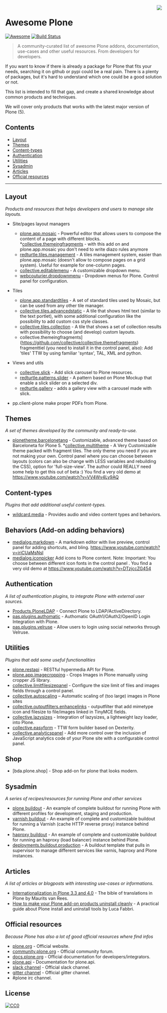 
<img style="float: right;" src="https://plone.org/logo.png">

# Awesome Plone

[![Awesome](https://cdn.rawgit.com/sindresorhus/awesome/d7305f38d29fed78fa85652e3a63e154dd8e8829/media/badge.svg)](https://github.com/sindresorhus/awesome)
[![Build Status](https://api.travis-ci.org/collective/awesome-plone.svg?branch=master)](https://travis-ci.org/collective/awesome-plone)

> A community-curated list of awesome Plone addons, documentation, use-cases and other useful resources. From developers for developers.

If you want to know if there is already a package for Plone that fits your needs, searching it on github or pypi could be a real pain.
There is a plenty of packages, but it's hard to understand which one could be a good solution or not.

This list is intended to fill that gap, and create a shared knowledge about common products and techniques.

We will cover only products that works with the latest major version of Plone (5).

## Contents

* [Layout](#layout)
* [Themes](#themes)
* [Content-types](#content-types)
* [Authentication](#authentication)
* [Utilities](#utilities)
* [Sysadmin](#sysadmin)
* [Articles](#articles)
* [Official resources](#official-resources)

---

## Layout

_Products and resources that helps developers and users to manage site layouts._

* Site/pages layout managers

  * [plone.app.mosaic](https://github.com/plone/plone.app.mosaic) - Powerful editor that allows users to compose the content of a page with different blocks.
  *[collective.themeingfragments](https://github.com/collective/collective.themefragments) - with this add on and plone.app.mosaic you don't need to write diazo rules anymore
  * [redturtle.tiles.management](https://github.com/RedTurtle/redturtle.tiles.management) - A tiles management system, easier than plone.app.mosaic (doesn't allow to compose pages on a grid system). Useful for example for one-column pages.
  * [collective.editablemenu](https://github.com/RedTurtle/collective.editablemenu) - A customizable dropdown menu.
  * [webcouturier.dropdownmenu](https://github.com/collective/webcouturier.dropdownmenu) - Dropdown menus for Plone. Control panel for configuration.

* Tiles

  * [plone.app.standardtiles](https://github.com/plone/plone.app.standardtiles) - A set of standard tiles used by Mosaic, but can be used from any other tile manager.
  * [collective.tiles.advancedstatic](https://github.com/collective/collective.tiles.advancedstatic) - A tile that shows html text (similar to the text portlet), with some additional configuration like the possibility to add custom css style classes.
  * [collective.tiles.collection](https://github.com/collective/collective.tiles.collection) - A tile that shows a set of collection results with possibility to choose (and develop) custom layouts.
  * collective.themeingfragments](https://github.com/collective/collective.themefragments)  fragmenttiel (you need to install it in the control panel, also): Add 'tiles' TTW by using familiar 'syntax', TAL, XML and python. 

* Views and utils
  * [collective.slick](https://github.com/RedTurtle/collective.slick) - Add slick carousel to Plone resources.
  * [redturtle.patterns.slider](https://github.com/RedTurtle/redturtle.patterns.slider) - A pattern based on Plone Mockup that enable a slick slider on a selected div.
  * [redturtle.gallery](https://github.com/RedTurtle/redturtle.gallery) - adds a gallery view with a carousel made with slick.
* pp.client-plone make proper PDFs from Plone.

## Themes

_A set of themes developed by the community and ready-to-use._

* [plonetheme.barcelonetang](https://github.com/it-spirit/plonetheme.barcelonetang) - Customizable, advanced theme based on Barceloneta for Plone 5.
*[collective.multitheme](https://github.com/collective/collective.multitheme) - A Very Customizable theme packed with fragment tiles. The only theme you need if you are not making your own. Control panel where you can choose between layouts (colors can also be change with LESS variables and rebuilding the CSS), option for 'full-size-view'.  The author could REALLY need some help to get this out of beta :) You find a very old demo at https://www.youtube.com/watch?v=VV4Wv4Ly9AQ 



## Content-types

_Plugins that add additional useful content-types._

* [wildcard.media](https://github.com/collective/wildcard.media) - Provides audio and video content types and behaviors.

## Behaviors (Add-on adding behaviors)
* [medialog.markdown](https://github.com/espenmn/medialog.markdown) - A markdown editor with live preview,  control panel for adding shortcuts, and bling. https://www.youtube.com/watch?v=iriCUaMsNsI
* [medialog.iconpicker](https://github.com/espenmn/medialog.iconpicker) Add icons to Plone content. Note: Important: You choose between different icon fonts in the control panel . You find a very old demo at https://www.youtube.com/watch?v=DTzjccZG454

## Authentication

_A list of authentication plugins, to integrate Plone with external user sources._

* [Products.PloneLDAP](https://github.com/collective/Products.PloneLDAP) - Connect Plone to LDAP/ActiveDirectory.
* [pas.plugins.authomatic](https://github.com/collective/pas.plugins.authomatic) - Authomatic OAuth1/OAuth2/OpenID Login Integration with Plone.
* [pas.plugins.velruse](https://github.com/RedTurtle/pas.plugins.velruse) - Allow users to login using social networks through Velruse.

## Utilities

_Plugins that add some useful functionalities_

* [plone.restapi](https://github.com/plone/plone.restapi) - RESTful hypermedia API for Plone.
* [plone.app.imagecropping](https://github.com/collective/plone.app.imagecropping) - Crops Images in Plone manually using cropper JS library.
* [collective.limitfilesizepanel](https://github.com/RedTurtle/collective.limitfilesizepanel/issues) - Configure the size limit of files and images fields through a control panel.
* [collective.autoscaling](https://github.com/collective/collective.autoscaling)  – Automatic scaling of (too large) images in Plone sites
* [collective.outputfilters.enhancelinks](https://github.com/PloneGov-IT/collective.outputfilters.enhancelinks) - outputfilter that add mimetype icon and filesize to file/images linked in TinyMCE fields.
* [collective.lazysizes](https://github.com/collective/collective.lazysizes) - Integration of lazysizes, a lightweight lazy loader, into Plone.
* [collective.easyform](https://github.com/collective/collective.easyform) - TTW form builder based on Dexterity.
* [collective.analyticspanel](https://github.com/RedTurtle/collective.analyticspanel/issues) - Add more control over the inclusion of JavaScript analytics code of your Plone site with a configurable control panel.

## Shop

* [bda.plone.shop] - Shop add-on for plone that looks modern.


## Sysadmin

_A series of recipes/resources for running Plone and other services_

* [plone buildout](https://github.com/RedTurtle/deployments.buildout.plone) - An example of complete buildout for running Plone with different profiles for development, staging and production.
* [varnish buildout](https://github.com/RedTurtle/deployments.buildout.varnish) - An example of complete and customizable buildout for running a Varnish (cache HTTP reverse proxy) instance behind Plone.
* [haproxy buildout](https://github.com/RedTurtle/deployments.buildout.haproxy) - An example of complete and customizable buildout for running an haproxy (load balancer) instance behind Plone.
* [deployments.buildout.production](https://github.com/RedTurtle/deployments.buildout.production) - A buildout template that pulls in supervisor to manage different services like varnis, haproxy and Plone instances.

## Articles

_A list of articles or blogposts with interesting use-cases or informations._

* [Internationalization in Plone 3.3 and 4.0](https://maurits.vanrees.org/weblog/archive/2010/10/i18n-plone-4) - The bible of translations in Plone by Maurits van Rees.
* [How to make your Plone add-on products uninstall cleanly](http://blog.keul.it/2013/05/how-to-make-your-plone-add-on-products.html) - A practical guide about Plone install and uninstall tools by Luca Fabbri.

## Official resources

_Because Plone has also a lot of good official resources where find infos_

* [plone.org](https://plone.org/) - Official website.
* [community.plone.org](https://community.plone.org/) - Official community forum.
* [docs.plone.org](https://docs.plone.org/) - Official documentation for developers/integrators.
* [plone.api](https://docs.plone.org/develop/plone.api/docs/index.html) - Documentation for plone.api.
* [slack channel](https://plone.slack.com) - Official slack channel.
* [gitter channel](https://gitter.im/plone/home) - Official gitter channel.
* #plone irc channel.

## License

[![CC0](http://mirrors.creativecommons.org/presskit/buttons/88x31/svg/cc-zero.svg)](https://creativecommons.org/publicdomain/zero/1.0/)
